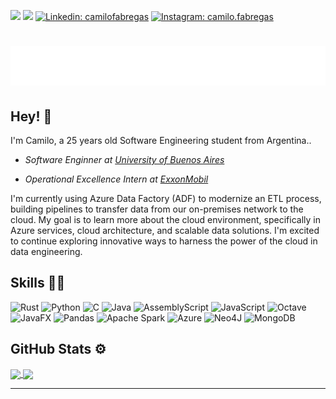 ![](https://komarev.com/ghpvc/?username=camilofabregas&color=brightgreen)
<img src="https://badges.pufler.dev/repos/camilofabregas"/>
[![Linkedin: camilofabregas](https://img.shields.io/badge/-camilofabregas-blue?style=flat-square&logo=Linkedin&logoColor=white&link=https://www.linkedin.com/in/camilofabregas/)](https://www.linkedin.com/in/camilofabregas/)
[![Instagram: camilo.fabregas](https://img.shields.io/badge/-camilo.fabregas-C13584?style=flat-square&logo=Instagram&logoColor=white&link=https://www.instagram.com/camilo.fabregas/)](https://www.instagram.com/camilo.fabregas/)

<h1 align="center">
  <img src="https://raw.githubusercontent.com/camilofabregas/camilofabregas/master/name.svg" alt="Camilo Fabregas" />
</h1>

## Hey! 👋
I'm Camilo, a 25 years old Software Engineering student from Argentina..

  - <p><em>Software Enginner at <a href="http://www.fi.uba.ar">University of Buenos Aires</a></em></p>
  
  - <p><em>Operational Excellence Intern at <a href="https://www.exxonmobil.com">ExxonMobil</a></em></p>

I'm currently using Azure Data Factory (ADF) to modernize an ETL process, building pipelines to transfer data from our on-premises network to the cloud. My goal is to learn more about the cloud environment, specifically in Azure services, cloud architecture, and scalable data solutions. I'm excited to continue exploring innovative ways to harness the power of the cloud in data engineering.

## Skills 👨‍💻
![Rust](https://img.shields.io/badge/rust-%23000000.svg?style=for-the-badge&logo=rust&logoColor=white)
![Python](https://img.shields.io/badge/python-3670A0?style=for-the-badge&logo=python&logoColor=ffdd54)
![C](https://img.shields.io/badge/c-%2300599C.svg?style=for-the-badge&logo=c&logoColor=white)
![Java](https://img.shields.io/badge/java-%23ED8B00.svg?style=for-the-badge&logo=openjdk&logoColor=white)
![AssemblyScript](https://img.shields.io/badge/assembly%20script-%23000000.svg?style=for-the-badge&logo=assemblyscript&logoColor=white)
![JavaScript](https://img.shields.io/badge/javascript-%23323330.svg?style=for-the-badge&logo=javascript&logoColor=%23F7DF1E)
![Octave](https://img.shields.io/badge/OCTAVE-darkblue?style=for-the-badge&logo=octave&logoColor=fcd683)
![JavaFX](https://img.shields.io/badge/javafx-%23FF0000.svg?style=for-the-badge&logo=javafx&logoColor=white)
![Pandas](https://img.shields.io/badge/pandas-%23150458.svg?style=for-the-badge&logo=pandas&logoColor=white)
![Apache Spark](https://img.shields.io/badge/Apache%20Spark-FDEE21?style=for-the-badge&logo=apachespark&logoColor=black)
![Azure](https://img.shields.io/badge/azure-%230072C6.svg?style=for-the-badge&logo=microsoftazure&logoColor=white)
![Neo4J](https://img.shields.io/badge/Neo4j-008CC1?style=for-the-badge&logo=neo4j&logoColor=white)
![MongoDB](https://img.shields.io/badge/MongoDB-%234ea94b.svg?style=for-the-badge&logo=mongodb&logoColor=white)


## GitHub Stats ⚙️
<a href="https://github-readme-stats.vercel.app/api?username=camilofabregas&show_icons=true&hide_border=true&theme=dracula&title_color=c49dff&icon_color=c49dff&include_all_commits=true&count_private=true">
  <img align="center" src="https://github-readme-stats.vercel.app/api?username=camilofabregas&show_icons=true&hide_border=true&theme=dracula&title_color=c49dff&icon_color=c49dff&include_all_commits=true&count_private=true" />
</a>
<a href="https://github-readme-stats.vercel.app/api/top-langs/?username=camilofabregas&theme=dracula&title_color=c49dff&icon_color=c49dff&layout=compact">
  <img align="center" src="https://github-readme-stats.vercel.app/api/top-langs/?username=camilofabregas&theme=dracula&title_color=c49dff&icon_color=c49dff&layout=compact" />
</a>

---
